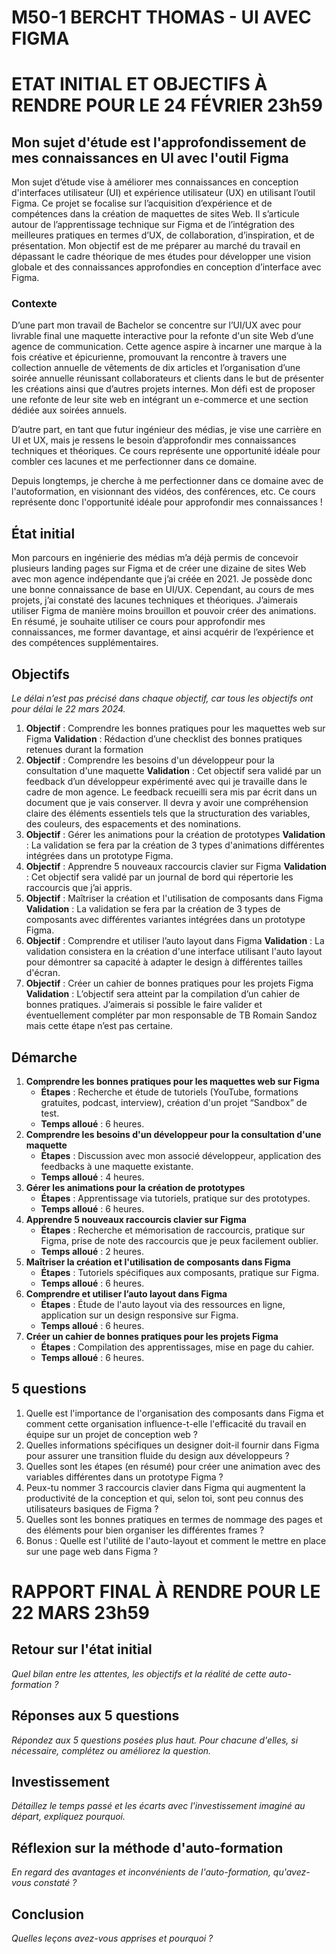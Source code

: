 # M50-1 BERCHT THOMAS - UI AVEC FIGMA

# ETAT INITIAL ET OBJECTIFS À RENDRE POUR LE 24 FÉVRIER 23h59

## Mon sujet d'étude est l'approfondissement de mes connaissances en UI avec l'outil Figma

Mon sujet d’étude vise à améliorer mes connaissances en conception d'interfaces utilisateur (UI) et expérience utilisateur (UX) en utilisant l’outil Figma. Ce projet se focalise sur l’acquisition d’expérience et de compétences dans la création de maquettes de sites Web. Il s’articule autour de l’apprentissage technique sur Figma et de l’intégration des meilleures pratiques en termes d’UX, de collaboration, d’inspiration, et de présentation. Mon objectif est de me préparer au marché du travail en dépassant le cadre théorique de mes études pour développer une vision globale et des connaissances approfondies en conception d’interface avec Figma.

### Contexte

D’une part mon travail de Bachelor se concentre sur l’UI/UX avec pour livrable final une maquette interactive pour la refonte d'un site Web d’une agence de communication. Cette agence aspire à incarner une marque à la fois créative et épicurienne, promouvant la rencontre à travers une collection annuelle de vêtements de dix articles et l’organisation d’une soirée annuelle réunissant collaborateurs et clients dans le but de présenter les créations ainsi que d’autres projets internes. Mon défi est de proposer une refonte de leur site web en intégrant un e-commerce et une section dédiée aux soirées annuels.

D’autre part, en tant que futur ingénieur des médias, je vise une carrière en UI et UX, mais je ressens le besoin d’approfondir mes connaissances techniques et théoriques. Ce cours représente une opportunité idéale pour combler ces lacunes et me perfectionner dans ce domaine.

Depuis longtemps, je cherche à me perfectionner dans ce domaine avec de l'autoformation, en visionnant des vidéos, des conférences, etc. Ce cours représente donc l'opportunité idéale pour approfondir mes connaissances !

## État initial

Mon parcours en ingénierie des médias m’a déjà permis de concevoir plusieurs landing pages sur Figma et de créer une dizaine de sites Web avec mon agence indépendante que j’ai créée en 2021. Je possède donc une bonne connaissance de base en UI/UX. Cependant, au cours de mes projets, j’ai constaté des lacunes techniques et théoriques. J’aimerais utiliser Figma de manière moins brouillon et pouvoir créer des animations. En résumé, je souhaite utiliser ce cours pour approfondir mes connaissances, me former davantage, et ainsi acquérir de l’expérience et des compétences supplémentaires.

## Objectifs

*Le délai n’est pas précisé dans chaque objectif, car tous les objectifs ont pour délai le 22 mars 2024.*

1. **Objectif** : Comprendre les bonnes pratiques pour les maquettes web sur Figma
**Validation** : Rédaction d’une checklist des bonnes pratiques retenues durant la formation
2. **Objectif** : Comprendre les besoins d'un développeur pour la consultation d'une maquette
**Validation** : Cet objectif sera validé par un feedback d’un développeur expérimenté avec qui je travaille dans le cadre de mon agence. Le feedback recueilli sera mis par écrit dans un document que je vais conserver. Il devra y avoir une compréhension claire des éléments essentiels tels que la structuration des variables, des couleurs, des espacements et des nominations.
3. **Objectif** : Gérer les animations pour la création de prototypes
**Validation** : La validation se fera par la création de 3 types d'animations différentes intégrées dans un prototype Figma.
4. **Objectif** : Apprendre 5 nouveaux raccourcis clavier sur Figma
**Validation** : Cet objectif sera validé par un journal de bord qui répertorie les raccourcis que j’ai appris.
5. **Objectif** : Maîtriser la création et l'utilisation de composants dans Figma
**Validation** : La validation se fera par la création de 3 types de composants avec différentes variantes intégrées dans un prototype Figma.
6. **Objectif** : Comprendre et utiliser l’auto layout dans Figma
**Validation** :  La validation consistera en la création d'une interface utilisant l'auto layout pour démontrer sa capacité à adapter le design à différentes tailles d'écran.
7. **Objectif** : Créer un cahier de bonnes pratiques pour les projets Figma
**Validation** :  L’objectif sera atteint par la compilation d’un cahier de bonnes pratiques. J’aimerais si possible le faire valider et éventuellement compléter par mon responsable de TB Romain Sandoz mais cette étape n’est pas certaine.

## Démarche

1. **Comprendre les bonnes pratiques pour les maquettes web sur Figma**
    - **Étapes** : Recherche et étude de tutoriels (YouTube, formations gratuites, podcast, interview), création d'un projet “Sandbox” de test.
    - **Temps alloué** : 6 heures.
2. **Comprendre les besoins d'un développeur pour la consultation d'une maquette**
    - **Étapes** : Discussion avec mon associé développeur, application des feedbacks à une maquette existante.
    - **Temps alloué** : 4 heures.
3. **Gérer les animations pour la création de prototypes**
    - **Étapes** : Apprentissage via tutoriels, pratique sur des prototypes.
    - **Temps alloué** : 6 heures.
4. **Apprendre 5 nouveaux raccourcis clavier sur Figma**
    - **Étapes** : Recherche et mémorisation de raccourcis, pratique sur Figma, prise de note des raccourcis que je peux facilement oublier.
    - **Temps alloué** : 2 heures.
5. **Maîtriser la création et l'utilisation de composants dans Figma**
    - **Étapes** : Tutoriels spécifiques aux composants, pratique sur Figma.
    - **Temps alloué** : 6 heures.
6. **Comprendre et utiliser l’auto layout dans Figma**
    - **Étapes** : Étude de l'auto layout via des ressources en ligne, application sur un design responsive sur Figma.
    - **Temps alloué** : 6 heures.
7. **Créer un cahier de bonnes pratiques pour les projets Figma**
    - **Étapes** : Compilation des apprentissages, mise en page du cahier.
    - **Temps alloué** : 6 heures.


## 5 questions

1. Quelle est l'importance de l'organisation des composants dans Figma et comment cette organisation influence-t-elle l'efficacité du travail en équipe sur un projet de conception web ?
2. Quelles informations spécifiques un designer doit-il fournir dans Figma pour assurer une transition fluide du design aux développeurs ?
3. Quelles sont les étapes (en résumé) pour créer une animation avec des variables différentes dans un prototype Figma ?
4. Peux-tu nommer 3 raccourcis clavier dans Figma qui augmentent la productivité de la conception et qui, selon toi, sont peu connus des utilisateurs basiques de Figma ?
5. Quelles sont les bonnes pratiques en termes de nommage des pages et des éléments pour bien organiser les différentes frames ?
6. Bonus : Quelle est l'utilité de l'auto-layout et comment le mettre en place sur une page web dans Figma ?

# RAPPORT FINAL À RENDRE POUR LE 22 MARS 23h59

## Retour sur l'état initial

_Quel bilan entre les attentes, les objectifs et la réalité de cette auto-formation ?_

## Réponses aux 5 questions

_Répondez aux 5 questions posées plus haut. Pour chacune d'elles, si nécessaire, complétez ou améliorez la question._

## Investissement

_Détaillez le temps passé et les écarts avec l'investissement imaginé au départ, expliquez pourquoi._

## Réflexion sur la méthode d'auto-formation

_En regard des avantages et inconvénients de l'auto-formation, qu'avez-vous constaté ?_

## Conclusion

_Quelles leçons avez-vous apprises et pourquoi ?_

